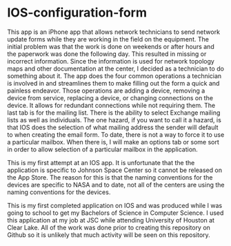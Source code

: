 # IOS-configuration-form
This app is an iPhone app that allows network technicians to send network update forms while they are working in the field on the equipment.  The initial problem was that the work is done on weekends or after hours and the paperwork was done the following day.  This resulted in missing or incorrect information.  Since the information is used for network topology maps and other documentation at the center, I decided as a technician to do something about it.  The app does the four common operations a technician is involved in and streamlines them to make filling out the form a quick and painless endeavor.  Those operations are adding a device, removing a device from service, replacing a device, or changing connections on the device.  It allows for redundant connections while not requiring them.  The last tab is for the mailing list.  There is the ability to select Exchange mailing lists as well as individuals.  The one hazard, if you want to call it a hazard, is that IOS does the selection of what mailing address the sender will default to when creating the email form.  To date, there is not a way to force it to use a particular mailbox.  When there is, I will make an options tab or some sort in order to allow selection of a particular mailbox in the application. 

This is my first attempt at an IOS app.  It is unfortunate that the the application is specific to Johnson Space Center so it cannot be released on the App Store.  The reason for this is that the naming conventions for the devices are specific to NASA and to date, not all of the centers are using the naming conventions for the devices. 

This is my first completed application on IOS and was produced while I was going to school to get my Bachelors of Science in Computer Science.  I used this application at my job at JSC while attending University of Houston at Clear Lake.  All of the work was done prior to creating this repository on Github so it is unlikely that much activity will be seen on this repository.


